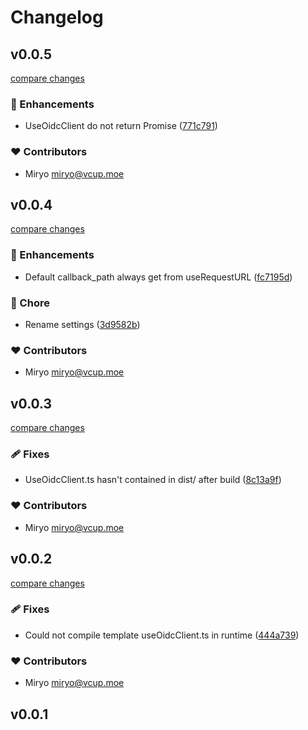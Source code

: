 # Changelog


## v0.0.5

[compare changes](https://github.com/vcup/nuxt-oidc-client/compare/v0.0.4...v0.0.5)

### 🚀 Enhancements

- UseOidcClient do not return Promise<T> ([771c791](https://github.com/vcup/nuxt-oidc-client/commit/771c791))

### ❤️ Contributors

- Miryo <miryo@vcup.moe>

## v0.0.4

[compare changes](https://github.com/vcup/nuxt-oidc-client/compare/v0.0.3...v0.0.4)

### 🚀 Enhancements

- Default callback_path always get from useRequestURL ([fc7195d](https://github.com/vcup/nuxt-oidc-client/commit/fc7195d))

### 🏡 Chore

- Rename settings ([3d9582b](https://github.com/vcup/nuxt-oidc-client/commit/3d9582b))

### ❤️ Contributors

- Miryo <miryo@vcup.moe>

## v0.0.3

[compare changes](https://github.com/vcup/nuxt-oidc-client/compare/v0.0.2...v0.0.3)

### 🩹 Fixes

- UseOidcClient.ts hasn't contained in dist/ after build ([8c13a9f](https://github.com/vcup/nuxt-oidc-client/commit/8c13a9f))

### ❤️ Contributors

- Miryo <miryo@vcup.moe>

## v0.0.2

[compare changes](https://github.com/vcup/nuxt-oidc-client/compare/v0.0.1...v0.0.2)

### 🩹 Fixes

- Could not compile template useOidcClient.ts in runtime ([444a739](https://github.com/vcup/nuxt-oidc-client/commit/444a739))

### ❤️ Contributors

- Miryo <miryo@vcup.moe>

## v0.0.1

